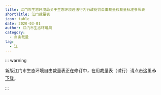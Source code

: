 ```yaml
---
title: 江门市生态环境局关于生态环境违法行为行政处罚自由裁量权裁量标准参照表
shortTitle: 江门裁量表
icon: table
date: 2020-03-01
author: 江门市生态环境局
category:
  - 自由裁量
tag:
  - 江
---
```


::: warning

新版江门市生态环境自由裁量表正在修订中，在用裁量表（试行）请点击这里:inbox_tray:[下载](/static/doc/P5/jmzyclb.xls)。

:::